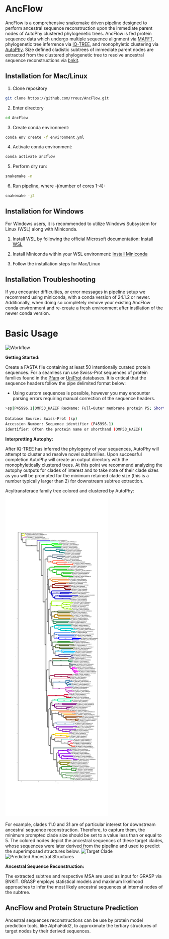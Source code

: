 # AncFlow
AncFlow is a comprehensive snakemake driven pipeline designed to perform ancestral sequence reconstruction upon the immediate parent nodes of AutoPhy clustered phylogenetic trees. AncFlow is fed protein sequence data which undergo multiple sequence alignment via [MAFFT](https://github.com/GSLBiotech/mafft), phylogenetic tree inferrence via [IQ-TREE](https://github.com/iqtree/iqtree2), and monophyletic clustering via [AutoPhy](https://github.com/aortizsax/autophy). Size defined cladistic subtrees of immediate parent nodes are extracted from the clustered phylogenetic tree to resolve ancestral sequence reconstructions via [bnkit](https://github.com/bodenlab/bnkit).

## Installation for Mac/Linux
1. Clone repository
```bash
git clone https://github.com/rrouz/AncFlow.git
```

2. Enter directory
```bash
cd AncFlow
```

3. Create conda environment:
```bash
conda env create -f environment.yml
```

4. Activate conda environment:
```bash
conda activate ancflow
```

5. Perform dry run:
```bash
snakemake -n
```

6. Run pipeline, where -j(number of cores 1-4):
```bash
snakemake -j2
```

## Installation for Windows
For Windows users, it is recommended to utilize Windows Subsystem for Linux (WSL) along with Miniconda. 


1. Install WSL by following the official Microsoft documentation: [Install WSL](https://docs.microsoft.com/en-us/windows/wsl/install)

2. Install Miniconda within your WSL environment: [Install Miniconda](https://conda.io/projects/conda/en/latest/user-guide/install/windows.html)

3. Follow the installation steps for Mac/Linux


## Installation Troubleshooting
If you encounter difficulties, or error messages in pipeline setup we recommend using miniconda, with a conda version of 24.1.2 or newer. Additionally, when doing so completely remove your existing AncFlow conda environment and re-create a fresh environment after instllation of the newer conda version. 

# Basic Usage
![Workflow](https://i.imgur.com/Pp7OdYk.jpg)

**Getting Started:**

Create a FASTA file containing at least 50 intentionally curated protein sequences. For a seamless run use Swiss-Prot sequences of protein families found in the [Pfam](https://pubmed.ncbi.nlm.nih.gov/26673716/) or [UniProt](https://www.uniprot.org/) databases. It is critical that the sequence headers follow the pipe delimited format below: 
* Using custom sequences is possible, however you may encounter parsing errors requiring manual correction of the sequence headers.
```bash
>sp|P45996.1|OMP53_HAEIF RecName: Full=Outer membrane protein P5; Short=OMP P5; AltName: Full=Fimbrin; AltName: Full=Outer membrane porin A; AltName: Full=Outer membrane protein A; Flags: Precursor

Database Source: Swiss-Prot (sp)
Accession Number: Sequence identifier (P45996.1)
Identifier: Often the protein name or shorthand (OMP53_HAEIF)
```

**Interpretting Autophy:**

After IQ-TREE has inferred the phylogeny of your sequences, AutoPhy will attempt to cluster and resolve novel subfamilies. Upon successful completion AutoPhy will create an output directory with the monophyletically clustered trees. At this point we recommend analyzing the autophy outputs for clades of interest and to take note of their clade sizes as you will be prompted for the minimum retained clade size (this is a number typically larger than 2) for downstream subtree extraction.  

Acyltransferace family tree colored and clustered by AutoPhy: 
![Acyltransferace Sample Tree](https://github.com/rrouz/AncFlow/blob/main/sample_runs/acyltransferaces/output/2024-02-16_3_EMClust_monophyleticautophy_precomputed_coloredtree.svg)

For example, clades 11.0 and 31 are of particular interest for downstream ancestral sequence reconstruction. Therefore, to capture them, the minimum prompted clade size should be set to a value less than or equal to 5. The colored nodes depict the ancestral sequences of these target clades, whose sequences were later derived from the pipeline and used to predict the superimposed structures below.
![Target Clade](https://i.imgur.com/lMhZzpf.jpeg)
![Predicted Ancestral Structures](https://media.giphy.com/media/v1.Y2lkPTc5MGI3NjExNzQ1dnlhNGlwaWRnZ2EzajR0c2cwNnEwN3JsYmc0MTU5dTV2eDUzaSZlcD12MV9pbnRlcm5hbF9naWZfYnlfaWQmY3Q9Zw/LFf30BXqYICQtcy9DX/giphy-downsized-large.gif)

**Ancestral Sequence Reconstruction:**

The extracted subtree and respective MSA are used as input for GRASP via BNKIT. GRASP employs statistical models and maximum likelihood approaches to infer the most likely ancestral sequences at internal nodes of the subtree.


## AncFlow and Protein Structure Prediction
Ancestral sequences reconstructions can be use by protein model prediction tools, like AlphaFold2, to approximate the tertiary structures of target nodes by their derived sequences.



